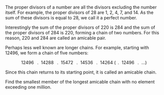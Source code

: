  <p>The proper divisors of a number are all the divisors excluding the number itself. For example, the proper divisors of 28 are 1, 2, 4, 7, and 14. As the sum of these divisors is equal to 28, we call it a perfect number.</p>  <p>Interestingly the sum of the proper divisors of 220 is 284 and the sum of the proper divisors of 284 is 220, forming a chain of two numbers. For this reason, 220 and 284 are called an amicable pair.</p>  <p>Perhaps less well known are longer chains. For example, starting with 12496, we form a chain of five numbers:</p>  <p style='text-align:center;'>12496 <img src='images/symbol_maps.gif' width='15' height='7' alt='&rarr;' border='0' style='vertical-align:middle;' /> 14288 <img src='images/symbol_maps.gif' width='15' height='7' alt='&rarr;' border='0' style='vertical-align:middle;' /> 15472 <img src='images/symbol_maps.gif' width='15' height='7' alt='&rarr;' border='0' style='vertical-align:middle;' /> 14536 <img src='images/symbol_maps.gif' width='15' height='7' alt='&rarr;' border='0' style='vertical-align:middle;' /> 14264 (<img src='images/symbol_maps.gif' width='15' height='7' alt='&rarr;' border='0' style='vertical-align:middle;' /> 12496 <img src='images/symbol_maps.gif' width='15' height='7' alt='&rarr;' border='0' style='vertical-align:middle;' /> ...)</p>  <p>Since this chain returns to its starting point, it is called an amicable chain.</p>  <p>Find the smallest member of the longest amicable chain with no element exceeding one million.</p>    